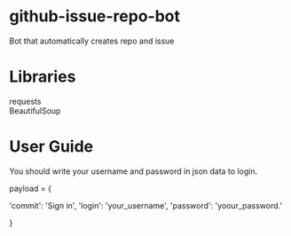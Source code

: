 # github-issue-repo-bot
Bot that automatically creates repo and issue

<h1>Libraries</h1>
  requests <br>
  BeautifulSoup

<h1>User Guide</h1>
  You should write your username and password in json data to login.
  
 payload = {
 
'commit': 'Sign in',
'login': 'your_username',
'password': 'yoour_password.'

}
  
 
